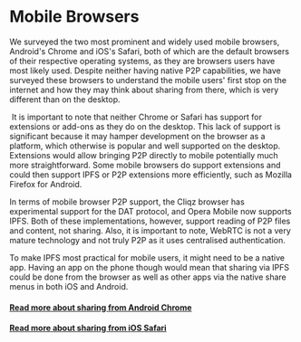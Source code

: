 # Mobile Browsers

We surveyed the two most prominent and widely used mobile browsers, Android's Chrome and iOS's Safari, both of which are the default browsers of their respective operating systems, as they are browsers users have most likely used. Despite neither having native P2P capabilities, we have surveyed these browsers to understand the mobile users' first stop on the internet and how they may think about sharing from there, which is very different than on the desktop.

‌ It is important to note that neither Chrome or Safari has support for extensions or add-ons as they do on the desktop. This lack of support is significant because it may hamper development on the browser as a platform, which otherwise is popular and well supported on the desktop. Extensions would allow bringing P2P directly to mobile potentially much more straightforward. ‌Some mobile browsers do support extensions and could then support IPFS or P2P extensions more efficiently, such as Mozilla Firefox for Android.

In terms of mobile browser P2P support, the Cliqz browser has experimental support for the DAT protocol, and Opera Mobile now supports IPFS. Both of these implementations, however, support reading of P2P files and content, not sharing. Also, it is important to note, WebRTC is not a very mature technology and not truly P2P as it uses centralised authentication.

‌To make IPFS most practical for mobile users, it might need to be a native app. Having an app on the phone though would mean that sharing via IPFS could be done from the browser as well as other apps via the native share menus in both iOS and Android.

#### [Read more about sharing from Android Chrome](android.md)

#### [Read more about sharing from iOS Safari](ios.md)

